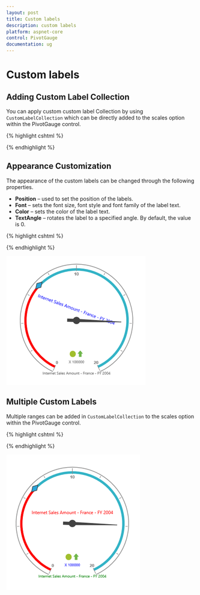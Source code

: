 ```yaml
---
layout: post
title: Custom labels
description: custom labels
platform: aspnet-core
control: PivotGauge
documentation: ug
---
```


# Custom labels

## Adding Custom Label Collection

You can apply custom custom label Collection by using `CustomLabelCollection` which can be directly added to the scales option within the PivotGauge control.

{% highlight cshtml %}

<ej-pivot-gauge id="PivotGauge1">
    <e-scales>
        <e-circular-scales>
            <e-custom-label-collections>
                <e-circular-custom-labels>
                    <e-custom-position x="180" y="290"></e-custom-position>
                </e-circular-custom-labels>
            </e-custom-label-collections>
        </e-circular-scales>
    </e-scales>
</ej-pivot-gauge>

{% endhighlight %}

## Appearance Customization

The appearance of the custom labels can be changed through the following properties.

* **Position** – used to set the position of the labels.
* **Font** – sets the font size, font style and font family of the label text.
* **Color** – sets the color of the label text.
* **TextAngle** – rotates the label to a specified angle. By default, the value is 0.

{% highlight cshtml %}

<ej-pivot-gauge id="PivotGauge1">
    <e-scales>
        <e-circular-scales>
            <e-custom-label-collections>
                <e-circular-custom-labels color="blue" text-angle="20">
                    <e-custom-position x="180" y="320"></e-custom-position>
                    <e-custom-font size="12px" font-family="Segoe UI" font-style="Normal"></e-custom-font>
                </e-circular-custom-labels>
            </e-custom-label-collections>
        </e-circular-scales>
    </e-scales>
</ej-pivot-gauge>

{% endhighlight %}

![](Custom-Label_images/AppearanceCustomization.png) 

## Multiple Custom Labels

Multiple ranges can be added in `CustomLabelCollection` to the scales option within the PivotGauge control.

{% highlight cshtml %}

<ej-pivot-gauge id="PivotGauge1">
    <e-scales>
        <e-circular-scales>
            <e-custom-label-collections>
                <e-circular-custom-labels color="red">
                    <e-custom-position x="180" y="150"></e-custom-position>
                    <e-custom-font size="12px" font-family="Segoe UI" font-style="Normal"></e-custom-font>
                </e-circular-custom-labels>
                <e-circular-custom-labels color="green">
                    <e-custom-position x="180" y="320"></e-custom-position>
                    <e-custom-font size="10px" font-family="Segoe UI" font-style="Normal"></e-custom-font>
                </e-circular-custom-labels>
                <e-circular-custom-labels color="blue">
                    <e-custom-position x="180" y="290"></e-custom-position>
                    <e-custom-font size="10px" font-family="Segoe UI" font-style="Normal"></e-custom-font>
                </e-circular-custom-labels>
            </e-custom-label-collections>
        </e-circular-scales>
    </e-scales>
</ej-pivot-gauge>

{% endhighlight %}

![](Custom-Label_images/MultipleCustomLabels.png) 